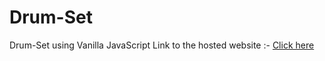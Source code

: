 # Drum-Set


Drum-Set using Vanilla JavaScript
Link to the hosted website :-  [Click here](https://screen-drum.netlify.app/)
